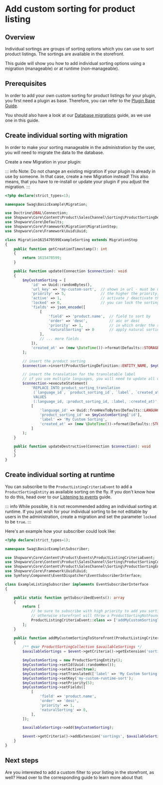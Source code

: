 # Add custom sorting for product listing

## Overview

Individual sortings are groups of sorting options which you can use to sort product listings. The sortings are available in the storefront.

This guide will show you how to add individual sorting options using a migration \(manageable\) or at runtime \(non-manageable\).

## Prerequisites

In order to add your own custom sorting for product listings for your plugin, you first need a plugin as base. Therefore, you can refer to the [Plugin Base Guide](../plugin-base-guide).

You should also have a look at our [Database migrations](../plugin-fundamentals/database-migrations) guide, as we use one in this guide.

## Create individual sorting with migration

In order to make your sorting manageable in the administration by the user, you will need to migrate the data to the database.

Create a new Migration in your plugin:

::: info
Note: Do not change an existing migration if your plugin is already in use by someone. In that case, create a new Migration instead! This also means, that you have to re-install or update your plugin if you adjust the migration.
:::

<CodeBlock title="<plugin root>/src/Migration/Migration1615470599ExampleSorting.php">

```php
<?php declare(strict_types=1);

namespace Swag\BasicExample\Migration;

use Doctrine\DBAL\Connection;
use Shopware\Core\Content\Product\SalesChannel\Sorting\ProductSortingDefinition;
use Shopware\Core\Defaults;
use Shopware\Core\Framework\Migration\MigrationStep;
use Shopware\Core\Framework\Uuid\Uuid;

class Migration1615470599ExampleSorting extends MigrationStep
{
    public function getCreationTimestamp(): int
    {
        return 1615470599;
    }

    public function update(Connection $connection): void
    {
        $myCustomSorting = [
            'id' => Uuid::randomBytes(),
            'url_key' => 'my-custom-sort',  // shown in url - must be unique system wide
            'priority' => 5,                // the higher the priority, the further upwards it will be shown in the sortings dropdown in storefront
            'active' => 1,                  // activate / deactivate the sorting
            'locked' => 0,                  // you can lock the sorting here to prevent it from being edited in the administration
            'fields' => json_encode([
                [
                    'field' => 'product.name',  // field to sort by
                    'order' => 'desc',          // asc or desc
                    'priority' => 1,            // in which order the sorting is to applied (higher priority comes first)
                    'naturalSorting' => 0       // apply natural sorting logic to this field
                ],
                // ... more fields
            ]),
            'created_at' => (new \DateTime())->format(Defaults::STORAGE_DATE_TIME_FORMAT),
        ];

        // insert the product sorting
        $connection->insert(ProductSortingDefinition::ENTITY_NAME, $myCustomSorting);

        // insert the translation for the translatable label
        // if you use multiple languages, you will need to update all of them
        $connection->executeStatement(
            'REPLACE INTO product_sorting_translation
             (`language_id`, `product_sorting_id`, `label`, `created_at`)
             VALUES
             (:language_id, :product_sorting_id, :label, :created_at)',
            [
                'language_id' => Uuid::fromHexToBytes(Defaults::LANGUAGE_SYSTEM),
                'product_sorting_id' => $myCustomSorting['id'],
                'label' => 'My Custom Sorting',
                'created_at' => (new \DateTime())->format(Defaults::STORAGE_DATE_TIME_FORMAT),
            ]
        );
    }

    public function updateDestructive(Connection $connection): void
    {
    }
}
```

</CodeBlock>

## Create individual sorting at runtime

You can subscribe to the `ProductListingCriteriaEvent` to add a `ProductSortingEntity` as available sorting on the fly. If you don't know how to do this, head over to our [Listening to events](../plugin-fundamentals/listening-to-events) guide.

::: info
While possible, it is not recommended adding an individual sorting at runtime. If you just wish for your individual sorting to be not editable by users in the administration, create a migration and set the parameter `locked` to be `true`.
:::

Here's an example how your subscriber could look like:

<CodeBlock title="<plugin root>/src/Subscriber/ExampleListingSubscriber.php">

```php
<?php declare(strict_types=1);

namespace Swag\BasicExample\Subscriber;

use Shopware\Core\Content\Product\Events\ProductListingCriteriaEvent;
use Shopware\Core\Content\Product\SalesChannel\Sorting\ProductSortingCollection;
use Shopware\Core\Content\Product\SalesChannel\Sorting\ProductSortingEntity;
use Shopware\Core\Framework\Uuid\Uuid;
use Symfony\Component\EventDispatcher\EventSubscriberInterface;

class ExampleListingSubscriber implements EventSubscriberInterface
{

    public static function getSubscribedEvents(): array
    {
        return [
            // be sure to subscribe with high priority to add you sorting before the default shopware logic applies
            // otherwise storefront will throw a ProductSortingNotFoundException
            ProductListingCriteriaEvent::class => ['addMyCustomSortingToStorefront', 500],
        ];
    }

    public function addMyCustomSortingToStorefront(ProductListingCriteriaEvent $event): void
    {
        /** @var ProductSortingCollection $availableSortings */
        $availableSortings = $event->getCriteria()->getExtension('sortings') ?? new ProductSortingCollection();

        $myCustomSorting = new ProductSortingEntity();
        $myCustomSorting->setId(Uuid::randomHex());
        $myCustomSorting->setActive(true);
        $myCustomSorting->setTranslated(['label' => 'My Custom Sorting at runtime']);
        $myCustomSorting->setKey('my-custom-runtime-sort');
        $myCustomSorting->setPriority(5);
        $myCustomSorting->setFields([
            [
                'field' => 'product.name',
                'order' => 'desc',
                'priority' => 1,
                'naturalSorting' => 0,
            ],
        ]);

        $availableSortings->add($myCustomSorting);

        $event->getCriteria()->addExtension('sortings', $availableSortings);
    }
}
```

</CodeBlock>

## Next steps

Are you interested to add a custom filter to your listing in the storefront, as well? Head over to the corresponding guide to learn more about that:

<PageRef page="add-listing-filters" title="<<<title-missing>>>" />

